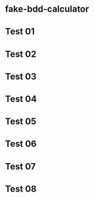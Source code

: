 # fake-bdd-calculator

# Test 01

# Test 02

# Test 03

# Test 04

# Test 05

# Test 06

# Test 07

# Test 08
